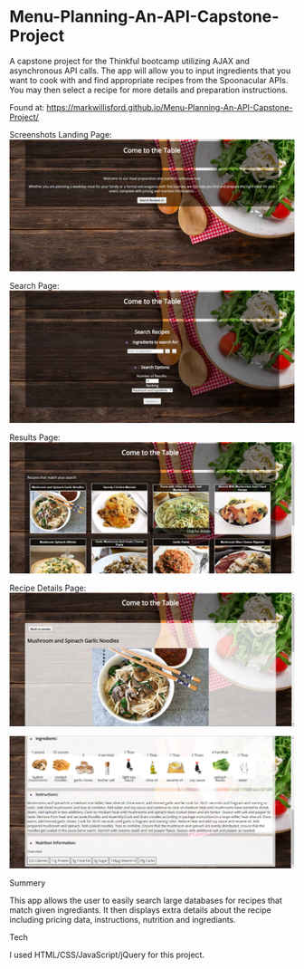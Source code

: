 # Menu-Planning-An-API-Capstone-Project
A capstone project for the Thinkful bootcamp utilizing AJAX and asynchronous API calls.
The app will allow you to input ingredients that you want to cook with and find appropriate recipes from the Spoonacular APIs. You may then select a recipe for more details and preparation instructions.  

Found at: https://markwillisford.github.io/Menu-Planning-An-API-Capstone-Project/

Screenshots
Landing Page:
![Alt text](ScreenShots/LandingScreen.png?raw=true "Landing Screen")

Search Page:
![Alt text](ScreenShots/SearchScreen.png?raw=true "Search Screen")

Results Page:
![Alt text](ScreenShots/SearchResults.png?raw=true "Search Results")

Recipe Details Page:
![Alt text](ScreenShots/RecipeScreenTop.png?raw=true "Recipe Details Screen")

![Alt text](ScreenShots/RecipeScreenBottom.png?raw=true "Recipe Details Screen")

Summery

This app allows the user to easily search large databases for recipes that match given ingrediants. It then displays extra details about the recipe including pricing data, instructions, nutrition and ingrediants. 

Tech

I used HTML/CSS/JavaScript/jQuery for this project. 
